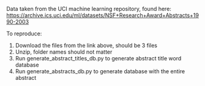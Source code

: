 Data taken from the UCI machine learning repository, found here:
https://archive.ics.uci.edu/ml/datasets/NSF+Research+Award+Abstracts+1990-2003

To reproduce:
1. Download the files from the link above, should be 3 files
2. Unzip, folder names should not matter
3. Run generate_abstract_titles_db.py to generate abstract title word database
4. Run generate_abstracts_db.py to generate database with the entire abstract
